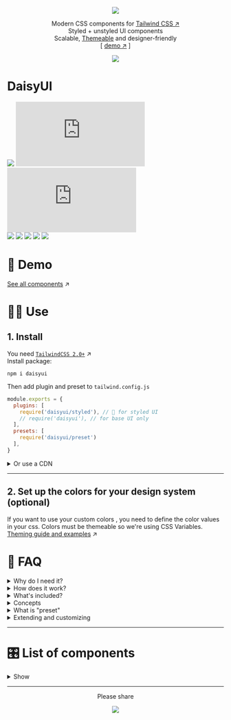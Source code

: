 <div align="center">

[![][logo-url]](#)  

Modern CSS components for [Tailwind CSS ↗︎][tailwind-url]  
Styled + unstyled UI components  
Scalable, [Themeable][theming-url] and designer-friendly  
[ [demo ↗︎]([demo-url]) ]
  
[![][tweet]][tweet-url]  

</div>

# DaisyUI

[![][install-size]][install-size-url] [![][base-css]][base-css-url] [![][styled-css]][styled-css-url]  
[![][build]][build-url] [![][npm]][npm-url] [![][dl]][npm-url] [![][commit]][gh-url] [![][license]][license-url]


# 🌼 Demo   
[See all components]([demo-url]) ↗︎

# 👩‍💻 Use   
## 1. Install  

You need [`TailwindCSS 2.0+`][tailwind-url] ↗︎  
Install package:

```
npm i daisyui
```

Then add plugin and preset to `tailwind.config.js`
```js
module.exports = {
  plugins: [
    require('daisyui/styled'), // 🎨 for styled UI
    // require('daisyui'), // for base UI only
  ],
  presets: [
    require('daisyui/preset')
  ],
}

```
<details>
<summary>
  Or use a CDN
</summary>
  
🎨 styled version
```
<link rel="stylesheet" href="https://unpkg.com/daisyui@latest/dist/styled.css" />
```
📐 unstyled version
```
<link rel="stylesheet" href="https://unpkg.com/daisyui@latest/dist/base.css" />
```
</details>

---

## 2. Set up the colors for your design system (optional)
  
If you want to use your custom colors , you need to define the color values in your css. Colors must be themeable so we're using CSS Variables.  
[Theming guide and examples][theming-url] ↗︎


# 🤔 FAQ


<details>
<summary>
  Why do I need it?
</summary>

> [Utility first ↗︎](https://tailwindcss.com/docs/utility-first) is fast and scalable but developing a design system with utility first is messy and hard to manage when your codebase gets larger. So why not use a single `.btn` class for all your buttons instead of repeating ~15 utility classes on all your files? This way you can make sure all your components are sharing the same CSS and they respect the same design rules.  
  
</details>
  
<details>
<summary>
  How does it work?
</summary>

> **DaisyUI** provides basic/unstyled component classes that you can use for almost all design systems. You will need different `.btn` sizes for every project so you can have a basic style that predefined `.xs`, `.sm`, `.lg` sizes for your `.btn` but it has no color or additianal styles.  
> **DaisyUI** also has an optional `styled` version that is useful if you don't want to fully design your components but you want to use custom colors.  
> **DaisyUI** is based on tailwind so you can customize everything with utility classes and [purge ↗︎](https://tailwindcss.com/docs/optimizing-for-production#purge-css-options) all unused class names.  
  
</details>
  
<details>
<summary>
  What's included?
</summary>
 
> When you add `daisyui/styled` as a Tailwind CSS plugin, it gives you ready-to-use UI component classes to use. Like `.btn`, `.card`, `.alert`, etc...  
> If you use the unstyled version, it has no color or visual style so you can fully style the components with Tailwind utility classes. If you use styled version, you get something pre-designed (like Bootstrap) but you can still customize it with Tailwind classes.  
  
</details>
  
<details>
<summary>
  Concepts
</summary>

> **Typography, spacing, layout**  
  You will handle these with Tailwind classes. We suggest using the official [Tailwind Typography ↗︎](https://github.com/tailwindlabs/tailwindcss-typography) plugin
> **Colors and theming**  
  You should ditch Tailwind's default and multi-purpose color set and set your custom set of colors for a DaisyUI project. ([Theming guide ↗︎][theming-url])
> **Components**  
  (like button, card, etc...) DaisyUI will handle this, so you don't need to use many utility classes to build a button. you just use `.btn`  
  
</details>  
  
<details>
<summary>
  What is "preset"
</summary>

```js
module.exports = {
  // ...
  presets: [
    require('daisyui/preset')
  ],
}

```
> When you add DaisyUI preset it will replaces default tailwind colors with a set of semantic color set that is themeable and can be configed with CSS variables.  
> `daisyui/preset` also adds a few `borderRadius` that is used in components. They are also configurable with CSS variables.

</details>
  

<details>
<summary>
  Extending and customizing
</summary>

> You can use Tailwind utility classes anywhere. So your button element can look like `<a class="px-16 m-5 opacity-50 btn">` 
> You're not forced to use all the components. Unused components will be purged anyway.  
> If you use the `base` style, you can fully design elements using your custom css and add custom classes to existing DaisyUI components.  
> For example, you can style your button this way:
```postcss
.btn{
  @apply font-normal rounded-full border-4 shadow-md;
}
```
  
</details>

---

# 🎛 List of components  
<details>
<summary>
  Show
</summary>

- [x] Accordion
- [x] Alert
- [ ] Artboard
- [ ] App bar
- [x] Avatar
- [ ] Avatar group
- [x] Badge
- [ ] Banner
- [ ] Breadcrumb
- [x] [Button](docs/button.md)
- [x] Button group
- [x] Card
- [ ] Chat bubble
- [ ] Comment
- [ ] Divider
- [ ] Empty placeholder
- [ ] Form
  - [ ] Dropdown
  - [ ] Select
  - [x] Text input
  - [ ] Text area
  - [ ] Checkbox
  - [ ] Radio
  - [ ] Range slider
  - [ ] Switch
  - [ ] Upload
- [ ] Loading
- [x] Menu
- [ ] Navbar
- [ ] Modal
- [x] Pagination
- [ ] Progress
- [ ] Progress indicator
- [ ] Skeleton placeholder
- [ ] Statistic
- [ ] Steps
- [ ] Tag
- [ ] Tabs
- [ ] Timeline
- [ ] Toast
- [ ] Tooltip
</details>

---
  
<div align="center">
  
  
Please share  
  
[![][tweet]][tweet-url]  

</div>




[install-size]: https://badgen.net/packagephobia/publish/daisyui?label=package%20install%20size&icon=npm&color=purple
[base-css]: https://badgen.net/badgesize/normal/https/unpkg.com/daisyui/dist/base.css?label=base.css%20size&color=purple
[styled-css]: https://badgen.net/badgesize/normal/https/unpkg.com/daisyui/dist/styled.css?label=styled.css%20size&color=purple
[build]: https://badgen.net/github/checks/saadeghi/daisyui?label=build
[npm]: https://badgen.net/npm/v/daisyui?label=version&icon=npm&color=purple
[dl]: https://badgen.net/npm/dt/daisyui?icon=npm&color=purple
[commit]: https://badgen.net/github/last-commit/saadeghi/daisyui?icon=github&color=purple
[license]: https://badgen.net/github/license/saadeghi/daisyui?color=purple
[tweet]: https://img.shields.io/twitter/url?style=social&url=https%3A%2F%2Fgithub.com%2Fsaadeghi%2Fdaisyui

[install-size-url]: https://packagephobia.com/result?p=daisyui
[base-css-url]: https://unpkg.com/daisyui@latest/dist/base.css
[styled-css-url]: https://unpkg.com/daisyui@latest/dist/styled.css
[license-url]: https://github.com/saadeghi/daisyui/blob/master/LICENSE
[npm-url]: https://www.npmjs.com/package/daisyui
[gh-url]: https://github.com/saadeghi/daisyui
[build-url]: https://github.com/saadeghi/daisyui/actions
[tweet-url]: https://twitter.com/intent/tweet?text=Checkout%20DaisyUI%20on%20github%20https://github.com/saadeghi/daisyui

[theming-url]: https://github.com/saadeghi/daisyui/blob/master/docs/theming.md
[demo-url]: https://daisyui.netlify.app/
[tailwind-url]: https://tailwindcss.com/
[logo-url]: https://raw.githubusercontent.com/saadeghi/files/main/daisyui/logo.svg

